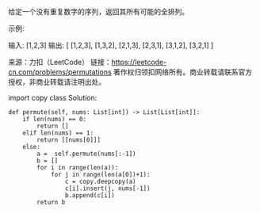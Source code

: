 给定一个没有重复数字的序列，返回其所有可能的全排列。

示例:

输入: [1,2,3]
输出:
[
  [1,2,3],
  [1,3,2],
  [2,1,3],
  [2,3,1],
  [3,1,2],
  [3,2,1]
]

来源：力扣（LeetCode）
链接：https://leetcode-cn.com/problems/permutations
著作权归领扣网络所有。商业转载请联系官方授权，非商业转载请注明出处。

import copy
class Solution:

    def permute(self, nums: List[int]) -> List[List[int]]:
        if len(nums) == 0:
            return []
        elif len(nums) == 1:
            return [[nums[0]]]
        else:
            a =  self.permute(nums[:-1])
            b = []
            for i in range(len(a)):
                for j in range(len(a[0])+1):
                    c = copy.deepcopy(a)
                    c[i].insert(j, nums[-1])
                    b.append(c[i])
            return b
            
